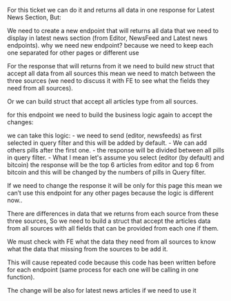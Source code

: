 For this ticket we can do it and returns all data in one response for Latest News Section, But:

We need to create a new endpoint that will returns all data that we need to display in latest news section (from Editor, NewsFeed and Latest news endpoints).
why we need new endpoint? because we need to keep each one separated for other pages or different use

For the response that will returns from it we need to build new struct that accept all data from all sources this mean we need to match between the three sources (we need to discuss it with FE to see what the fields they need from all sources).

Or we can build struct that accept all articles type from all sources.

for this endpoint we need to build the business logic again to accept the changes:

we can take this logic:
    - we need to send (editor, newsfeeds) as first selected in query filter and this will be added by default. 
    - We can add others pills after the first one. 
    - the response will be divided between all pills in query filter.
    - What I mean let's assume you select (editor (by default) and bitcoin) the response will be the top 6 articles from editor and top 6 from bitcoin and this will be changed by the numbers of pills in Query filter.




If we need to change the response it will be only for this page this mean we can’t use this endpoint for any other pages because the logic is different now..

There are differences in data that we returns from each source from these three sources, So we need to build a struct that accept the articles data from all sources with all fields that can be provided from each one if them.

We must check with FE what the data they need from all sources to know what the data that missing from the sources to be add it.

This will cause repeated code because this code has been written before for each endpoint (same process for each one will be calling in one function).

The change will be also for latest news articles if we need to use it 